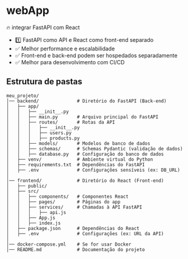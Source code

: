 # webApp

🔥 integrar FastAPI com React

- 1️⃣ FastAPI como API e React como front-end separado
- ✅ Melhor performance e escalabilidade
- ✅ Front-end e back-end podem ser hospedados separadamente
- ✅ Melhor para desenvolvimento com CI/CD

## Estrutura de pastas 

```
meu_projeto/
│── backend/              # Diretório do FastAPI (Back-end)
│   ├── app/
│   │   ├── __init__.py
│   │   ├── main.py       # Arquivo principal do FastAPI
│   │   ├── routes/       # Rotas da API
│   │   │   ├── __init__.py
│   │   │   ├── users.py
│   │   │   ├── products.py
│   │   ├── models/       # Modelos de banco de dados
│   │   ├── schemas/      # Schemas Pydantic (validação de dados)
│   │   ├── database.py   # Configuração do banco de dados
│   ├── venv/             # Ambiente virtual do Python
│   ├── requirements.txt  # Dependências do FastAPI
│   ├── .env              # Configurações sensíveis (ex: DB_URL)
│
│── frontend/             # Diretório do React (Front-end)
│   ├── public/
│   ├── src/
│   │   ├── components/   # Componentes React
│   │   ├── pages/        # Páginas do app
│   │   ├── services/     # Chamadas à API FastAPI
│   │   │   ├── api.js
│   │   ├── App.js
│   │   ├── index.js
│   ├── package.json      # Dependências do React
│   ├── .env              # Configurações (ex: URL da API)
│
│── docker-compose.yml    # Se for usar Docker
│── README.md             # Documentação do projeto
```
